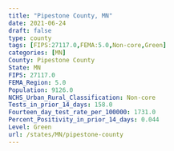 ```yaml
---
title: "Pipestone County, MN"
date: 2021-06-24
draft: false
type: county
tags: [FIPS:27117.0,FEMA:5.0,Non-core,Green]
categories: [MN]
County: Pipestone County
State: MN
FIPS: 27117.0
FEMA_Region: 5.0
Population: 9126.0
NCHS_Urban_Rural_Classification: Non-core
Tests_in_prior_14_days: 158.0
Fourteen_day_test_rate_per_100000: 1731.0
Percent_Positivity_in_prior_14_days: 0.044
Level: Green
url: /states/MN/pipestone-county
---
```



